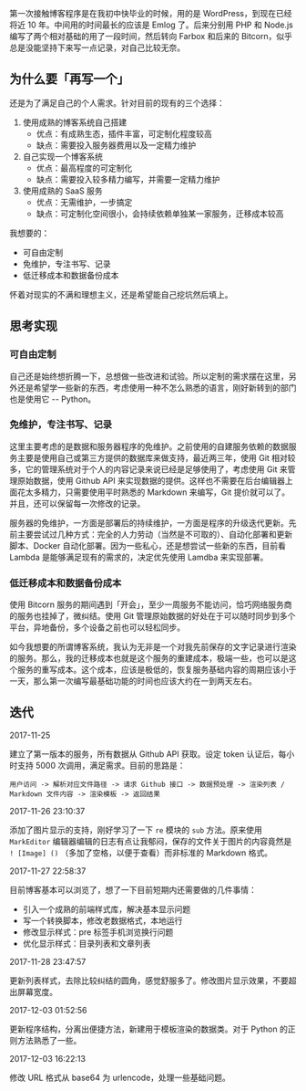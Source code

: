 第一次接触博客程序是在我初中快毕业的时候，用的是 WordPress，到现在已经将近 10 年。中间用的时间最长的应该是 Emlog 了。后来分别用 PHP 和 Node.js 编写了两个相对基础的用了一段时间，然后转向 Farbox 和后来的 Bitcorn，似乎总是没能坚持下来写一点记录，对自己比较无奈。

## 为什么要「再写一个」
还是为了满足自己的个人需求。针对目前的现有的三个选择：
1. 使用成熟的博客系统自己搭建
    * 优点：有成熟生态，插件丰富，可定制化程度较高
    * 缺点：需要投入服务器费用以及一定精力维护
2. 自己实现一个博客系统
    * 优点：最高程度的可定制化
    * 缺点：需要投入较多精力编写，并需要一定精力维护
3. 使用成熟的 SaaS 服务
    * 优点：无需维护，一步搞定
    * 缺点：可定制化空间很小，会持续依赖单独某一家服务，迁移成本较高

我想要的：
* 可自由定制
* 免维护，专注书写、记录
* 低迁移成本和数据备份成本

怀着对现实的不满和理想主义，还是希望能自己挖坑然后填上。

## 思考实现
### 可自由定制
自己还是始终想折腾一下，总想做一些改进和试验。所以定制的需求摆在这里，另外还是希望学一些新的东西，考虑使用一种不怎么熟悉的语言，刚好新转到的部门也是使用它 -- Python。

### 免维护，专注书写、记录
这里主要考虑的是数据和服务器程序的免维护。之前使用的自建服务依赖的数据服务主要是使用自己或第三方提供的数据库来做支持，最近两三年，使用 Git 相对较多，它的管理系统对于个人的内容记录来说已经是足够使用了，考虑使用 Git 来管理原始数据，使用 Github API 来实现数据的提供。这样也不需要在后台编辑器上面花太多精力，只需要使用平时熟悉的 Markdown 来编写，Git 提价就可以了。并且，还可以保留每一次修改的记录。

服务器的免维护，一方面是部署后的持续维护，一方面是程序的升级迭代更新。先前主要尝试过几种方式：完全的人力劳动（当然是不可取的）、自动化部署和更新脚本、Docker 自动化部署。因为一些私心，还是想尝试一些新的东西，目前看 Lambda 是能够满足现有的需求的，决定优先使用 Lamdba 来实现部署。

### 低迁移成本和数据备份成本
使用 Bitcorn 服务的期间遇到「开会」，至少一周服务不能访问，恰巧网络服务商的服务也挂掉了，微纠结。使用 Git 管理原始数据的好处在于可以随时同步到多个平台，异地备份，多个设备之前也可以轻松同步。

如今我想要的所谓博客系统，我认为无非是一个对我先前保存的文字记录进行渲染的服务。那么，我的迁移成本也就是这个服务的重建成本，极端一些，也可以是这个服务的重写成本。这个成本，应该是极低的，恢复服务基础内容的周期应该小于一天，那么第一次编写最基础功能的时间也应该大约在一到两天左右。


## 迭代
2017-11-25

建立了第一版本的服务，所有数据从 Github API 获取。设定 token 认证后，每小时支持 5000 次调用，满足需求。目前的思路是：
```
用户访问 -> 解析对应文件路径 -> 请求 Github 接口 -> 数据预处理 -> 渲染列表 / Markdown 文件内容 -> 渲染模板 -> 返回结果
```

2017-11-26 23:10:37

添加了图片显示的支持，刚好学习了一下 `re` 模块的 `sub` 方法。原来使用 `MarkEditor` 编辑器编辑的日志有点让我郁闷，保存的文件关于图片的内容竟然是 `! [Image] ()` （多加了空格，以便于查看）而非标准的 Markdown 格式。

2017-11-27 22:58:37

目前博客基本可以浏览了，想了一下目前短期内还需要做的几件事情：
* 引入一个成熟的前端样式库，解决基本显示问题
* 写一个转换脚本，修改老数据格式，本地运行
* 修改显示样式：pre 标签手机浏览换行问题
* 优化显示样式：目录列表和文章列表

2017-11-28 23:47:57

更新列表样式，去除比较纠结的圆角，感觉舒服多了。修改图片显示效果，不要超出屏幕宽度。

2017-12-03 01:52:56

更新程序结构，分离出便捷方法，新建用于模板渲染的数据类。对于 Python 的正则方法熟悉了一些。

2017-12-03 16:22:13

修改 URL 格式从 base64 为 urlencode，处理一些基础问题。